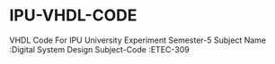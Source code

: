 # IPU-VHDL-CODE
VHDL Code For IPU University Experiment Semester-5
Subject Name :Digital System Design
Subject-Code :ETEC-309
